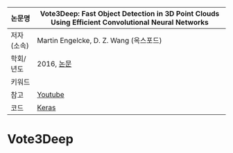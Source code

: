 
|논문명|Vote3Deep: Fast Object Detection in 3D Point Clouds Using Efficient Convolutional Neural Networks
|-|-|
|저자(소속)|Martin Engelcke, D. Z. Wang (옥스포드)|
|학회/년도|2016, [논문](https://arxiv.org/abs/1609.06666)|
|키워드| |
|참고|[Youtube](https://www.youtube.com/watch?v=WUOSmAfeXIw)|
|코드|[Keras](https://github.com/lijiannuist/Vote3Deep_lidar)|




# Vote3Deep
